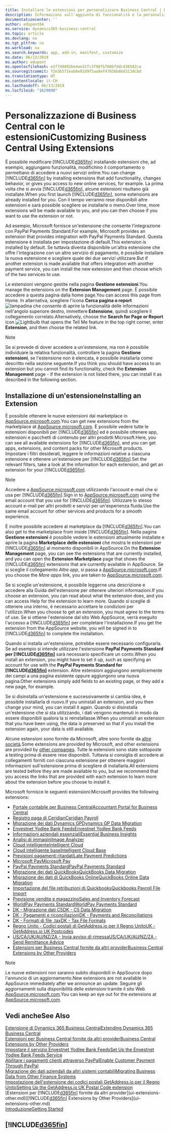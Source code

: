 ```yaml
---
title: Installare le estensioni per personalizzare Business Central | Documenti Microsoft
description: Informazioni sull'aggiunta di funzionalità e la personalizzazione di Business Central tramite l'installazione delle estensioni.
documentationcenter: ''
author: edupont04
ms.service: dynamics365-business-central
ms.topic: article
ms.devlang: na
ms.tgt_pltfrm: na
ms.workload: na
ms.search.keywords: app, add-in, manifest, customize
ms.date: 06/13/2019
ms.author: edupont
ms.openlocfilehash: e1f7d9891be4ae31fc3f98fb768bfddcd38582ca
ms.sourcegitcommit: f2e3b571eab6e01d9f5aa8ef47056b6bd313dcbd
ms.translationtype: HT
ms.contentlocale: it-CH
ms.lasthandoff: 06/13/2019
ms.locfileid: "1629890"
---
```

# <a name="customizing-business-central-using-extensions"></a><span data-ttu-id="7830b-103">Personalizzazione di Business Central con le estensioni</span><span class="sxs-lookup"><span data-stu-id="7830b-103">Customizing Business Central Using Extensions</span></span>
<span data-ttu-id="7830b-104">È possibile modificare [!INCLUDE[d365fin](includes/d365fin_md.md)] installando estensioni che, ad esempio, aggiungano funzionalità, modifichino il comportamento o permettano di accedere a nuovi servizi online.</span><span class="sxs-lookup"><span data-stu-id="7830b-104">You can change [!INCLUDE[d365fin](includes/d365fin_md.md)] by installing extensions that add functionality, changes behavior, or gives you access to new online services, for example.</span></span>
<span data-ttu-id="7830b-105">La prima volta che si avvia [!INCLUDE[d365fin](includes/d365fin_md.md)], alcune estensioni risultano già installate.</span><span class="sxs-lookup"><span data-stu-id="7830b-105">When you first launch [!INCLUDE[d365fin](includes/d365fin_md.md)], some extensions are already installed for you.</span></span> <span data-ttu-id="7830b-106">Con il tempo verranno rese disponibili altre estensioni e sarà possibile scegliere se installarle o meno.</span><span class="sxs-lookup"><span data-stu-id="7830b-106">Over time, more extensions will be made available to you, and you can then choose if you want to use the extension or not.</span></span>

<span data-ttu-id="7830b-107">Ad esempio, Microsoft fornisce un'estensione che consente l'integrazione con PayPal Payments Standard.</span><span class="sxs-lookup"><span data-stu-id="7830b-107">For example, Microsoft provides an extension that provides integration with PayPal Payments Standard.</span></span> <span data-ttu-id="7830b-108">Questa estensione è installata per impostazione di default.</span><span class="sxs-lookup"><span data-stu-id="7830b-108">This extension is installed by default.</span></span>
<span data-ttu-id="7830b-109">Se tuttavia diventa disponibile un'altra estensione che offre l'integrazione con un altro servizio di pagamento, è possibile installare la nuova estensione e scegliere quale dei due servizi utilizzare.</span><span class="sxs-lookup"><span data-stu-id="7830b-109">But if another extension is made available that offers integration with another payment service, you can install the new extension and then choose which of the two services to use.</span></span>  

<span data-ttu-id="7830b-110">Le estensioni vengono gestite nella pagina **Gestione estensioni**.</span><span class="sxs-lookup"><span data-stu-id="7830b-110">You manage the extensions on the **Extension Management** page.</span></span> <span data-ttu-id="7830b-111">È possibile accedere a questa pagina dalla home page.</span><span class="sxs-lookup"><span data-stu-id="7830b-111">You can access this page from Home.</span></span> <span data-ttu-id="7830b-112">In alternativa, scegliere l'icona **Cerca pagina o report** ![lampadina che consente di aprire la funzionalità delle informazioni](media/ui-search/search_small.png "Informazioni sull'operazione che si desidera eseguire") nell'angolo superiore destro, immettere **Estensione**, quindi scegliere il collegamento correlato.</span><span class="sxs-lookup"><span data-stu-id="7830b-112">Alternatively, choose the **Search for Page or Report** icon ![Lightbulb that opens the Tell Me feature](media/ui-search/search_small.png "Tell me what you want to do") in the top right corner, enter **Extension**, and then choose the related link.</span></span>  

> [!NOTE]  
>   <span data-ttu-id="7830b-113">Se si prevede di dover accedere a un'estensione, ma non è possibile individuare la relativa funzionalità, controllare la pagina **Gestione estensioni**, se l'estensione non è elencata, è possibile installarla come descritto nella sezione seguente.</span><span class="sxs-lookup"><span data-stu-id="7830b-113">If you think you should have access to an extension but you cannot find its functionality, check the **Extension Management** page - if the extension is not listed there, you can install it as described in the following section.</span></span>  

## <a name="installing-an-extension"></a><span data-ttu-id="7830b-114">Installazione di un'estensione</span><span class="sxs-lookup"><span data-stu-id="7830b-114">Installing an Extension</span></span>
<span data-ttu-id="7830b-115">È possibile ottenere le nuove estensioni dal marketplace in [AppSource.microsoft.com](https://appsource.microsoft.com/en-us/marketplace/apps?src=dynamics365website&product=dynamics-365-business-central).</span><span class="sxs-lookup"><span data-stu-id="7830b-115">You can get new extensions from the marketplace at [AppSource.microsoft.com](https://appsource.microsoft.com/en-us/marketplace/apps?src=dynamics365website&product=dynamics-365-business-central).</span></span> <span data-ttu-id="7830b-116">È possibile vedere tutte le estensioni disponibili per [!INCLUDE[d365fin](includes/d365fin_md.md)] ed è possibile ottenere app, estensioni e pacchetti di contenuto per altri prodotti Microsoft.</span><span class="sxs-lookup"><span data-stu-id="7830b-116">Here, you can see all available extensions for [!INCLUDE[d365fin](includes/d365fin_md.md)], and you can get apps, extensions, and content packs for other Microsoft products.</span></span> <span data-ttu-id="7830b-117">Impostare i filtri desiderati, leggere le informazioni relative a ciascuna estensione e ottenere un'estensione per [!INCLUDE[d365fin](includes/d365fin_md.md)].</span><span class="sxs-lookup"><span data-stu-id="7830b-117">Set the relevant filters, take a look at the information for each extension, and get an extension for your [!INCLUDE[d365fin](includes/d365fin_md.md)].</span></span>  
> [!NOTE]  
>   <span data-ttu-id="7830b-118">Accedere a [AppSource.microsoft.com](https://appsource.microsoft.com/) utilizzando l'account e-mail che si usa per [!INCLUDE[d365fin](includes/d365fin_md.md)].</span><span class="sxs-lookup"><span data-stu-id="7830b-118">Sign in to [AppSource.microsoft.com](https://appsource.microsoft.com/) using the email account that you use for [!INCLUDE[d365fin](includes/d365fin_md.md)].</span></span> <span data-ttu-id="7830b-119">Utilizzare lo stesso account e-mail per altri prodotti e servizi per un'esperienza fluida.</span><span class="sxs-lookup"><span data-stu-id="7830b-119">Use the same email account for other services and products for a smooth experience.</span></span>  

<span data-ttu-id="7830b-120">È inoltre possibile accedere al marketplace da [!INCLUDE[d365fin](includes/d365fin_md.md)].</span><span class="sxs-lookup"><span data-stu-id="7830b-120">You can also get to the marketplace from inside [!INCLUDE[d365fin](includes/d365fin_md.md)].</span></span> <span data-ttu-id="7830b-121">Nella pagina **Gestione estensioni** è possibile vedere le estensioni attualmente installate e aprire la pagina **Marketplace delle estensioni** che mostra le estensioni per [!INCLUDE[d365fin](includes/d365fin_md.md)] al momento disponibili in AppSource.</span><span class="sxs-lookup"><span data-stu-id="7830b-121">On the **Extension Management** page, you can see the extensions that are currently installed, and you can open the **Extension Marketplace** page that shows the [!INCLUDE[d365fin](includes/d365fin_md.md)] extensions that are currently available in AppSource.</span></span> <span data-ttu-id="7830b-122">Se si sceglie il collegamento *Altre app*, si passa a [AppSource.microsoft.com](https://appsource.microsoft.com/en-us/marketplace/apps?product=dynamics-365%3Bdynamics-365-for-financials&page=1).</span><span class="sxs-lookup"><span data-stu-id="7830b-122">If you choose the *More apps* link, you are taken to [AppSource.microsoft.com](https://appsource.microsoft.com/en-us/marketplace/apps?product=dynamics-365%3Bdynamics-365-for-financials&page=1).</span></span>  

<span data-ttu-id="7830b-123">Se si sceglie un'estensione, è possibile leggerne una descrizione e accedere alla Guida dell'estensione per ottenere ulteriori informazioni.</span><span class="sxs-lookup"><span data-stu-id="7830b-123">If you choose an extension, you can read about what the extension does, and you can access Help for the extension to learn more.</span></span> <span data-ttu-id="7830b-124">Quando si sceglie di ottenere una interno, è necessario accettare le condizioni per l'utilizzo.</span><span class="sxs-lookup"><span data-stu-id="7830b-124">When you choose to get an extension, you must agree to the terms of use.</span></span> <span data-ttu-id="7830b-125">Se si ottiene l'estensione dal sito Web AppSource, verrà eseguito l'accesso a [!INCLUDE[d365fin](includes/d365fin_md.md)] per completare l'installazione.</span><span class="sxs-lookup"><span data-stu-id="7830b-125">If you get the extension from the AppSource website, you will be signed in to [!INCLUDE[d365fin](includes/d365fin_md.md)] to complete the installation.</span></span>  

<span data-ttu-id="7830b-126">Quando si installa un'estensione, potrebbe essere necessario configurarla. Se ad esempio si intende utilizzare l'estensione **PayPal Payments Standard per [!INCLUDE[d365fin](includes/d365fin_md.md)]** sarà necessario specificare un conto.</span><span class="sxs-lookup"><span data-stu-id="7830b-126">When you install an extension, you might have to set it up, such as specifying an account for use with the **PayPal Payments Standard for [!INCLUDE[d365fin](includes/d365fin_md.md)]** extension.</span></span>
<span data-ttu-id="7830b-127">Altre estensioni aggiungono semplicemente dei campi a una pagina esistente oppure aggiungono una nuova pagina.</span><span class="sxs-lookup"><span data-stu-id="7830b-127">Other extensions simply add fields to an existing page, or they add a new page, for example.</span></span>   

<span data-ttu-id="7830b-128">Se si disinstalla un'estensione e successivamente si cambia idea, è possibile installarla di nuovo.</span><span class="sxs-lookup"><span data-stu-id="7830b-128">If you uninstall an extension, and you then change your mind, you can install it again.</span></span> <span data-ttu-id="7830b-129">Quando si disinstalla un'estensione che si sta utilizzando, i dati vengono mantenuti in modo da essere disponibili qualora la si reinstallasse.</span><span class="sxs-lookup"><span data-stu-id="7830b-129">When you uninstall an extension that you have been using, the data is preserved so that if you install the extension again, your data is still available.</span></span>  

<span data-ttu-id="7830b-130">Alcune estensioni sono fornite da Microsoft, altre sono fornite da [altre società](ui-extensions-other.md).</span><span class="sxs-lookup"><span data-stu-id="7830b-130">Some extensions are provided by Microsoft, and other extensions are provided by [other companies](ui-extensions-other.md).</span></span> <span data-ttu-id="7830b-131">Tutte le estensioni sono state sottoposte a testing prima di essere rese disponibili. Tuttavia si consiglia di accedere ai collegamenti forniti con ciascuna estensione per ottenere maggiori informazioni sull'estensione prima di scegliere di installarla.</span><span class="sxs-lookup"><span data-stu-id="7830b-131">All extensions are tested before they are made available to you, but we recommend that you access the links that are provided with each extension to learn more about the extension before you choose to install it.</span></span>  

<span data-ttu-id="7830b-132">Microsoft fornisce le seguenti estensioni:</span><span class="sxs-lookup"><span data-stu-id="7830b-132">Microsoft provides the following extensions:</span></span>  

* [<span data-ttu-id="7830b-133">Portale contabile per Business Central</span><span class="sxs-lookup"><span data-stu-id="7830b-133">Accountant Portal for Business Central</span></span>](ui-extensions-accountant-portal.md)
* [<span data-ttu-id="7830b-134">Registro paga di Ceridian</span><span class="sxs-lookup"><span data-stu-id="7830b-134">Ceridian Payroll</span></span>](ui-extensions-ceridian-payroll.md)
* [<span data-ttu-id="7830b-135">Migrazione dei dati Dynamics GP</span><span class="sxs-lookup"><span data-stu-id="7830b-135">Dynamics GP Data Migration</span></span>](ui-extensions-dynamicsgp-data-migration.md)
* [<span data-ttu-id="7830b-136">Envestnet Yodlee Bank Feeds</span><span class="sxs-lookup"><span data-stu-id="7830b-136">Envestnet Yodlee Bank Feeds</span></span>](ui-extensions-yodlee-bank-feeds.md)
* [<span data-ttu-id="7830b-137">Informazioni aziendali essenziali</span><span class="sxs-lookup"><span data-stu-id="7830b-137">Essential Business Insights</span></span>](ui-extensions-essential-business-insights.md)
* [<span data-ttu-id="7830b-138">Analisi di immagini</span><span class="sxs-lookup"><span data-stu-id="7830b-138">Image Analyzer</span></span>](ui-extensions-image-analyzer.md)
* [<span data-ttu-id="7830b-139">Cloud intelligente</span><span class="sxs-lookup"><span data-stu-id="7830b-139">Intelligent Cloud</span></span>](ui-extensions-data-replication.md)
* [<span data-ttu-id="7830b-140">Cloud intelligente base</span><span class="sxs-lookup"><span data-stu-id="7830b-140">Intelligent Cloud Base</span></span>](ui-extensions-intelligent-cloud.md)
* [<span data-ttu-id="7830b-141">Previsioni pagamenti ritardati</span><span class="sxs-lookup"><span data-stu-id="7830b-141">Late Payment Predictions</span></span>](ui-extensions-late-payment-prediction.md)
* [<span data-ttu-id="7830b-142">Microsoft Pay</span><span class="sxs-lookup"><span data-stu-id="7830b-142">Microsoft Pay</span></span>](ui-extensions-microsoft-pay-payments.md)
* [<span data-ttu-id="7830b-143">PayPal Payments Standard</span><span class="sxs-lookup"><span data-stu-id="7830b-143">PayPal Payments Standard</span></span>](ui-extensions-paypal-payments-standard.md)
* [<span data-ttu-id="7830b-144">Migrazione dei dati QuickBooks</span><span class="sxs-lookup"><span data-stu-id="7830b-144">QuickBooks Data Migration</span></span>](ui-extensions-quickbooks-data-migration.md)
* [<span data-ttu-id="7830b-145">Migrazione dei dati di QuickBooks Online</span><span class="sxs-lookup"><span data-stu-id="7830b-145">QuickBooks Online Data Migration</span></span>](ui-extensions-quickbooks-online-data-migration.md)
* [<span data-ttu-id="7830b-146">Importazione del file retribuzioni di Quickbooks</span><span class="sxs-lookup"><span data-stu-id="7830b-146">Quickbooks Payroll File Import</span></span>](ui-extensions-quickbooks-payroll.md)
* [<span data-ttu-id="7830b-147">Previsione vendite e magazzino</span><span class="sxs-lookup"><span data-stu-id="7830b-147">Sales and Inventory Forecast</span></span>](ui-extensions-sales-forecast.md)
* [<span data-ttu-id="7830b-148">WorldPay Payments Standard</span><span class="sxs-lookup"><span data-stu-id="7830b-148">WorldPay Payments Standard</span></span>](ui-extensions-worldpay-payments-standard.md)
* [<span data-ttu-id="7830b-149">DK - Migrazione dati C5</span><span class="sxs-lookup"><span data-stu-id="7830b-149">DK - C5 Data Migration</span></span>](ui-extensions-c5-data-migration.md)
* [<span data-ttu-id="7830b-150">DK - Pagamenti e riconciliazioni</span><span class="sxs-lookup"><span data-stu-id="7830b-150">DK - Payments and Reconciliations</span></span>](ui-extensions-payments-reconciliation-formats-dk.md)
* [<span data-ttu-id="7830b-151">DK - Formati di file .tax</span><span class="sxs-lookup"><span data-stu-id="7830b-151">DK - Tax File Formats</span></span>](ui-extensions-tax-file-formats-dk.md)
* [<span data-ttu-id="7830b-152">Regno Unito - Codici postali di GetAddress.io per il Regno Unito</span><span class="sxs-lookup"><span data-stu-id="7830b-152">UK - GetAddress.io UK Postcodes</span></span>](ui-extensions-getaddressio.md)
* [<span data-ttu-id="7830b-153">US/CA/UK/AU/NZ/ZA - Invia avviso di rimessa</span><span class="sxs-lookup"><span data-stu-id="7830b-153">US/CA/UK/AU/NZ/ZA - Send Remittance Advice</span></span>](ui-extensions-send-remittance-advice.md)
* [<span data-ttu-id="7830b-154">Estensioni per Business Central fornite da altri provider</span><span class="sxs-lookup"><span data-stu-id="7830b-154">Business Central Extensions by Other Providers</span></span>](ui-extensions-other.md)

> [!NOTE]  
>  <span data-ttu-id="7830b-155">Le nuove estensioni non saranno subito disponibili in AppSource dopo l'annuncio di un aggiornamento.</span><span class="sxs-lookup"><span data-stu-id="7830b-155">New extensions are not available in AppSource immediately after we announce an update.</span></span> <span data-ttu-id="7830b-156">Seguire gli aggiornamenti sulla disponibilità delle estensioni tramite il sito Web [AppSource.microsoft.com](https://appsource.microsoft.com/en-us/marketplace/apps?product=dynamics-365%3Bdynamics-365-for-financials&page=1).</span><span class="sxs-lookup"><span data-stu-id="7830b-156">You can keep an eye out for the extensions at [AppSource.microsoft.com](https://appsource.microsoft.com/en-us/marketplace/apps?product=dynamics-365%3Bdynamics-365-for-financials&page=1).</span></span>

## <a name="see-also"></a><span data-ttu-id="7830b-157">Vedi anche</span><span class="sxs-lookup"><span data-stu-id="7830b-157">See Also</span></span>
[<span data-ttu-id="7830b-158">Estensione di Dynamics 365 Business Central</span><span class="sxs-lookup"><span data-stu-id="7830b-158">Extending Dynamics 365 Business Central</span></span>](about-develop-extensions.md)  
[<span data-ttu-id="7830b-159">Estensioni per Business Central fornite da altri provider</span><span class="sxs-lookup"><span data-stu-id="7830b-159">Business Central Extensions by Other Providers</span></span>](ui-extensions-other.md)  
[<span data-ttu-id="7830b-160">Impostare il servizio Envestnet Yodlee Bank Feeds</span><span class="sxs-lookup"><span data-stu-id="7830b-160">Set Up the Envestnet Yodlee Bank Feeds Service</span></span>](bank-how-setup-bank-statement-service.md)  
[<span data-ttu-id="7830b-161">Abilitare i pagamenti clienti attraverso PayPal</span><span class="sxs-lookup"><span data-stu-id="7830b-161">Enable Customer Payment Through PayPal</span></span>](sales-how-enable-payment-service-extensions.md)  
[<span data-ttu-id="7830b-162">Migrazione dei dati aziendali da altri sistemi contabili</span><span class="sxs-lookup"><span data-stu-id="7830b-162">Migrating Business Data from Other Finance Systems</span></span>](across-import-data-configuration-packages.md)  
[<span data-ttu-id="7830b-163">Impostazione dell'estensione dei codici postali GetAddress.io per il Regno Unito</span><span class="sxs-lookup"><span data-stu-id="7830b-163">Setting Up the GetAddress.io UK Postal Code extension</span></span>](LocalFunctionality/UnitedKingdom/uk-setup-postal-code-service.md)  
<span data-ttu-id="7830b-164">[Estensioni per [!INCLUDE[d365fin](includes/d365fin_md.md)] fornite da altri provider](ui-extensions-other.md)</span><span class="sxs-lookup"><span data-stu-id="7830b-164">[[!INCLUDE[d365fin](includes/d365fin_md.md)] Extensions by Other Providers](ui-extensions-other.md)</span></span>  
[<span data-ttu-id="7830b-165">Introduzione</span><span class="sxs-lookup"><span data-stu-id="7830b-165">Getting Started</span></span>](product-get-started.md)  

## [!INCLUDE[d365fin](includes/free_trial_md.md)]  
